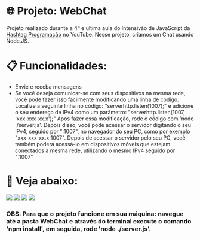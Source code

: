# :globe_with_meridians: Projeto: WebChat
Projeto realizado durante a 4ª e ultima aula do Intensivão de JavaScript da [Hashtag Programação](https://www.youtube.com/@HashtagProgramacao) no YouTube. Nesse projeto, criamos um Chat usando Node.JS.

# :clipboard: Funcionalidades:

+ Envie e receba mensagens
+ Se você deseja comunicar-se com seus dispositivos na mesma rede, você pode fazer isso facilmente modificando uma linha de código. Localize a seguinte linha no código: "serverhttp.listen(1007);" e adicione o seu endereço de IPv4 como um parâmetro: "serverhttp.listen(1007, 'xxx-xxx-xx.x');" Após fazer essa modificação, rode o código com 'node ./server.js'. Depois disso, você pode acessar o servidor digitando o seu IPv4, seguido por ":1007", no navegador do seu PC, como por exemplo "xxx-xxx-xx.x:1007". Depois de acessar o servidor pelo seu PC, você também poderá acessá-lo em dispositivos móveis que estejam conectados à mesma rede, utilizando o mesmo IPv4 seguido por ":1007"



# :briefcase: Veja abaixo:
<a href="https://www.instagram.com/devgferreira/" target="_blank"><img loading="lazy" src="https://img.shields.io/badge/-Instagram-%23E4405F?style=for-the-badge&logo=instagram&logoColor=white" target="_blank"></a>
<a href="https://www.linkedin.com/in/guilherme-ferreira-25738427a/" target="_blank"><img loading="lazy" src="https://img.shields.io/badge/-LinkedIn-%230077B5?style=for-the-badge&logo=linkedin&logoColor=white" target="_blank"></a> <a href="https://www.tiktok.com/@devgferreira" target="_blank"><img loading="lazy" src="https://img.shields.io/badge/-tiktok-617?style=for-the-badge&logo=tiktok" target="_blank"></a> <a href="https://linkr.bio/DevFerreira" target="_blank"><img loading="lazy" src="https://img.shields.io/badge/-links-000?style=for-the-badge" target="_blank"></a>








### OBS: Para que o projeto funcione em sua máquina: navegue até a pasta WebChat e através do terminal execute o comando 'npm install', em seguida, rode 'node ./server.js'.




  

